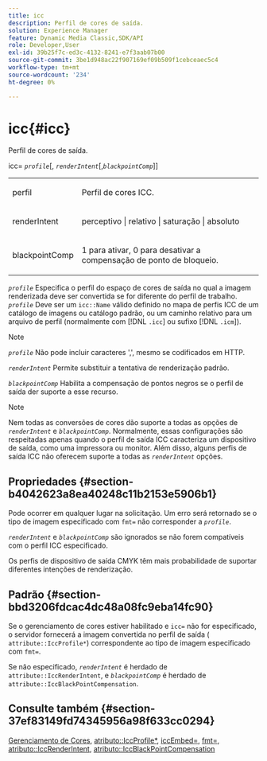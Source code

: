 ```yaml
---
title: icc
description: Perfil de cores de saída.
solution: Experience Manager
feature: Dynamic Media Classic,SDK/API
role: Developer,User
exl-id: 39b25f7c-ed3c-4132-8241-e7f3aab07b00
source-git-commit: 3be1d948ac22f907169ef09b509f1cebceaec5c4
workflow-type: tm+mt
source-wordcount: '234'
ht-degree: 0%

---
```


# icc{#icc}

Perfil de cores de saída.

icc= *`profile`*[, *`renderIntent`*[,*`blackpointComp`*]]

<table id="simpletable_DF1914FD351E4F2BA61372A52F0CFFBF"> 
 <tr class="strow"> 
  <td class="stentry"> <p><span class="codeph"> <span class="varname"> perfil</span></span> </p></td> 
  <td class="stentry"> <p>Perfil de cores ICC. </p></td> 
 </tr> 
 <tr class="strow"> 
  <td class="stentry"> <p><span class="codeph"> <span class="varname"> renderIntent </span> </span> </p></td> 
  <td class="stentry"> <p>perceptivo | relativo | saturação | absoluto </p></td> 
 </tr> 
 <tr class="strow"> 
  <td class="stentry"> <p><span class="codeph"> <span class="varname"> blackpointComp</span> </span> </p></td> 
  <td class="stentry"> <p>1 para ativar, 0 para desativar a compensação de ponto de bloqueio. </p></td> 
 </tr> 
</table>

*`profile`* Especifica o perfil do espaço de cores de saída no qual a imagem renderizada deve ser convertida se for diferente do perfil de trabalho. *`profile`* Deve ser um `icc::Name` válido definido no mapa de perfis ICC de um catálogo de imagens ou catálogo padrão, ou um caminho relativo para um arquivo de perfil (normalmente com [!DNL `.icc`] ou sufixo [!DNL `.icm`]).

>[!NOTE]
>
>*`profile`* Não pode incluir caracteres &#39;,&#39;, mesmo se codificados em HTTP.

*`renderIntent`* Permite substituir a tentativa de renderização padrão.

*`blackpointComp`* Habilita a compensação de pontos negros se o perfil de saída der suporte a esse recurso.

>[!NOTE]
>
>Nem todas as conversões de cores dão suporte a todas as opções de *`renderIntent`* e *`blackpointComp`*. Normalmente, essas configurações são respeitadas apenas quando o perfil de saída ICC caracteriza um dispositivo de saída, como uma impressora ou monitor. Além disso, alguns perfis de saída ICC não oferecem suporte a todas as *`renderIntent`* opções.

## Propriedades {#section-b4042623a8ea40248c11b2153e5906b1}

Pode ocorrer em qualquer lugar na solicitação. Um erro será retornado se o tipo de imagem especificado com `fmt=` não corresponder a *`profile`*.

*`renderIntent`* e *`blackpointComp`* são ignorados se não forem compatíveis com o perfil ICC especificado.

Os perfis de dispositivo de saída CMYK têm mais probabilidade de suportar diferentes intenções de renderização.

## Padrão {#section-bbd3206fdcac4dc48a08fc9eba14fc90}

Se o gerenciamento de cores estiver habilitado e `icc=` não for especificado, o servidor fornecerá a imagem convertida no perfil de saída ( `attribute::IccProfile*`) correspondente ao tipo de imagem especificado com `fmt=`.

Se não especificado, *`renderIntent`* é herdado de `attribute::IccRenderIntent`, e *`blackpointComp`* é herdado de `attribute::IccBlackPointCompensation`.

## Consulte também {#section-37ef83149fd74345956a98f633cc0294}

[Gerenciamento de Cores](../../../../../ir-api/http-protocol/image-rendering-api-ref/c-ir-http-protocol-ref/c-ir-http-protocol-syntax-and-features/c-ir-color-management.md#concept-7bac7c2c41be42c1b301eae80abe6b8d), [atributo::IccProfile*](../../../../../ir-api/material-cat/image-rendering-api-ref/c-ir-material-catalog/c-ir-attributes-reference/r-ir-iccprofilecmyk.md#reference-55aead2d924847ffbd1be4c46add7127), [iccEmbed=](../../../../../ir-api/http-protocol/image-rendering-api-ref/c-ir-http-protocol-ref/c-ir-http-protocol-command-reference/r-ir-iccembed.md#reference-47a433138c7c4b29b9b29871b2491a7f), [fmt=](../../../../../ir-api/http-protocol/image-rendering-api-ref/c-ir-http-protocol-ref/c-ir-http-protocol-command-reference/r-ir-fmt.md#reference-4c743f67d56b47c5b774fcc900ff758c), [atributo::IccRenderIntent](../../../../../ir-api/material-cat/image-rendering-api-ref/c-ir-material-catalog/c-ir-attributes-reference/r-ir-iccrenderintent.md#reference-3b80b7a4c25545a593c5076f318b5c40), [atributo::IccBlackPointCompensation](../../../../../ir-api/material-cat/image-rendering-api-ref/c-ir-material-catalog/c-ir-attributes-reference/r-ir-iccblackpointcompensation.md#reference-d939b0cdf6564baaa88deb1059e3b7f0)
